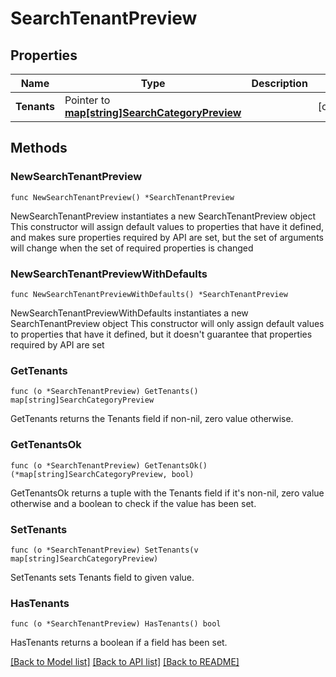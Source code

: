 # SearchTenantPreview

## Properties

Name | Type | Description | Notes
------------ | ------------- | ------------- | -------------
**Tenants** | Pointer to [**map[string]SearchCategoryPreview**](searchCategoryPreview.md) |  | [optional] 

## Methods

### NewSearchTenantPreview

`func NewSearchTenantPreview() *SearchTenantPreview`

NewSearchTenantPreview instantiates a new SearchTenantPreview object
This constructor will assign default values to properties that have it defined,
and makes sure properties required by API are set, but the set of arguments
will change when the set of required properties is changed

### NewSearchTenantPreviewWithDefaults

`func NewSearchTenantPreviewWithDefaults() *SearchTenantPreview`

NewSearchTenantPreviewWithDefaults instantiates a new SearchTenantPreview object
This constructor will only assign default values to properties that have it defined,
but it doesn't guarantee that properties required by API are set

### GetTenants

`func (o *SearchTenantPreview) GetTenants() map[string]SearchCategoryPreview`

GetTenants returns the Tenants field if non-nil, zero value otherwise.

### GetTenantsOk

`func (o *SearchTenantPreview) GetTenantsOk() (*map[string]SearchCategoryPreview, bool)`

GetTenantsOk returns a tuple with the Tenants field if it's non-nil, zero value otherwise
and a boolean to check if the value has been set.

### SetTenants

`func (o *SearchTenantPreview) SetTenants(v map[string]SearchCategoryPreview)`

SetTenants sets Tenants field to given value.

### HasTenants

`func (o *SearchTenantPreview) HasTenants() bool`

HasTenants returns a boolean if a field has been set.


[[Back to Model list]](../README.md#documentation-for-models) [[Back to API list]](../README.md#documentation-for-api-endpoints) [[Back to README]](../README.md)


